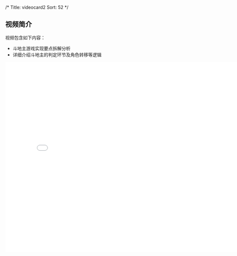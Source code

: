 /*
Title: videocard2
Sort: 52
*/
## 视频简介

视频包含如下内容：

- 斗地主游戏实现要点拆解分析
- 详细介绍斗地主的判定环节及角色转移等逻辑

<div style="text-align: center">

  <iframe style="width: 800px;height: 600px;" src="//playlayer.bilibili.com/player.html?aid=23413451&cid=39026424&page=2" scrolling="no" border="0" frameborder="no" framespacing="0" allowfullscreen="true"></iframe>

</div>
